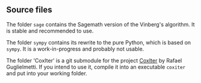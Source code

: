 ## Source files

The folder `sage` contains the Sagemath version of the Vinberg's algorithm. It is stable and recommended to use.

The folder `sympy` contains its rewrite to the pure Python, which is based on `sympy`. It is a work-in-progress and probably not usable.

The folder 'CoxIter' is a git submodule for the project [CoxIter](https://rgugliel.github.io/CoxIter) by Rafael Guglielmetti. If you intend to use it, compile it into an executable `coxiter` and put into your working folder.